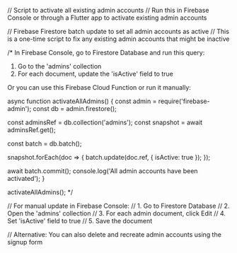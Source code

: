 // Script to activate all existing admin accounts
// Run this in Firebase Console or through a Flutter app to activate existing admin accounts

// Firebase Firestore batch update to set all admin accounts as active
// This is a one-time script to fix any existing admin accounts that might be inactive

/*
In Firebase Console, go to Firestore Database and run this query:

1. Go to the 'admins' collection
2. For each document, update the 'isActive' field to true

Or you can use this Firebase Cloud Function or run it manually:

async function activateAllAdmins() {
  const admin = require('firebase-admin');
  const db = admin.firestore();
  
  const adminsRef = db.collection('admins');
  const snapshot = await adminsRef.get();
  
  const batch = db.batch();
  
  snapshot.forEach(doc => {
    batch.update(doc.ref, { isActive: true });
  });
  
  await batch.commit();
  console.log('All admin accounts have been activated');
}

activateAllAdmins();
*/

// For manual update in Firebase Console:
// 1. Go to Firestore Database
// 2. Open the 'admins' collection
// 3. For each admin document, click Edit
// 4. Set 'isActive' field to true
// 5. Save the document

// Alternative: You can also delete and recreate admin accounts using the signup form
